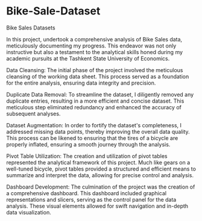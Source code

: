 # Bike-Sale-Dataset
Bike Sales Datasets

In this project, undertook a comprehensive analysis of Bike Sales data, meticulously documenting my progress. This endeavor was not only instructive but also a testament to the analytical skills honed during my academic pursuits at the Tashkent State University of Economics.

Data Cleansing: The initial phase of the project involved the meticulous cleansing of the working data sheet. This process served as a foundation for the entire analysis, ensuring data integrity and precision.

Duplicate Data Removal: To streamline the dataset, I diligently removed any duplicate entries, resulting in a more efficient and concise dataset. This meticulous step eliminated redundancy and enhanced the accuracy of subsequent analyses.

Dataset Augmentation: In order to fortify the dataset's completeness, I addressed missing data points, thereby improving the overall data quality. This process can be likened to ensuring that the tires of a bicycle are properly inflated, ensuring a smooth journey through the analysis.

Pivot Table Utilization: The creation and utilization of pivot tables represented the analytical framework of this project. Much like gears on a well-tuned bicycle, pivot tables provided a structured and efficient means to summarize and interpret the data, allowing for precise control and analysis.

Dashboard Development: The culmination of the project was the creation of a comprehensive dashboard. This dashboard included graphical representations and slicers, serving as the control panel for the data analysis. These visual elements allowed for swift navigation and in-depth data visualization.

